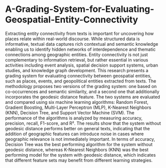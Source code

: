 # A-Grading-System-for-Evaluating-Geospatial-Entity-Connectivity
Extracting entity connectivity from texts is important for uncovering how places relate within real-world discourse. While structured data is informative, textual data captures rich contextual and semantic knowledge enabling us to identify hidden networks of interdependence and thematic connections among geographic entities. Entity connectivity is not just complementary to information retrieval, but rather essential in various activities including event analysis, spatial decision support systems, urban studies, and knowledge graph development. This research presents a grading system for evaluating connectivity between geospatial entities, such as places, events, and geopolitical entities extracted from texts. The methodology proposes two versions of the grading system: one based on co-occurrences and semantic similarity, and a second one that additionally incorporates the geodesic distance feature.
The two systems are evaluated and compared using six machine learning algorithms: Random Forest, Gradient Boosting, Multi-Layer Perceptron (MLP), K-Nearest Neighbors (KNN), Decision Tree, and Support Vector Machine (SVM). The performance of the algorithms is analyzed by measuring accuracy, precision, recall, F1-score, and R².
The results show that the system without geodesic distance performs better on general texts, indicating that the addition of geographic features can introduce noise in cases where geographic relevance is not immediately important.  In terms of accuracy, Decision Tree was the best performing algorithm for the system without geodesic distance, whereas K-Nearest Neighbors (KNN) was the best performing model for the system with geodesic distance, which indicates that different feature sets may benefit from different learning strategies. 


